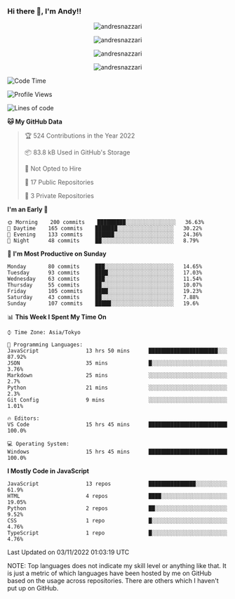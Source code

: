 ### Hi there 👋, I'm Andy!!

<p align="center" >
  <img src="https://github-profile-trophy.vercel.app/?username=AndresNazzari&theme=dracula&column=-1" alt="andresnazzari"/>
</p>

<p align="center">
  <img  src="https://github-readme-stats.vercel.app/api?username=AndresNazzari&count_private=true&show_icons=true&theme=dracula" alt="andresnazzari"/>
</p>
<p align="center">
  <img  src="https://github-readme-stats.vercel.app/api/top-langs/?username=AndresNazzari&layout=compact" alt="andresnazzari"/>
</p>
<p align="center" >
  <img src="https://github-readme-stats.vercel.app/api/wakatime?username=AndresNazzari" alt="andresnazzari"/>
</p>

<!--START_SECTION:waka-->
![Code Time](http://img.shields.io/badge/Code%20Time-232%20hrs%209%20mins-blue)

![Profile Views](http://img.shields.io/badge/Profile%20Views-0-blue)

![Lines of code](https://img.shields.io/badge/From%20Hello%20World%20I%27ve%20Written-296%20Thousand%20lines%20of%20code-blue)

**🐱 My GitHub Data** 

> 🏆 524 Contributions in the Year 2022
 > 
> 📦 83.8 kB Used in GitHub's Storage 
 > 
> 🚫 Not Opted to Hire
 > 
> 📜 17 Public Repositories 
 > 
> 🔑 3 Private Repositories  
 > 
**I'm an Early 🐤** 

```text
🌞 Morning    200 commits    █████████░░░░░░░░░░░░░░░░   36.63% 
🌆 Daytime    165 commits    ███████░░░░░░░░░░░░░░░░░░   30.22% 
🌃 Evening    133 commits    ██████░░░░░░░░░░░░░░░░░░░   24.36% 
🌙 Night      48 commits     ██░░░░░░░░░░░░░░░░░░░░░░░   8.79%

```
📅 **I'm Most Productive on Sunday** 

```text
Monday       80 commits     ███░░░░░░░░░░░░░░░░░░░░░░   14.65% 
Tuesday      93 commits     ████░░░░░░░░░░░░░░░░░░░░░   17.03% 
Wednesday    63 commits     ███░░░░░░░░░░░░░░░░░░░░░░   11.54% 
Thursday     55 commits     ██░░░░░░░░░░░░░░░░░░░░░░░   10.07% 
Friday       105 commits    ████░░░░░░░░░░░░░░░░░░░░░   19.23% 
Saturday     43 commits     ██░░░░░░░░░░░░░░░░░░░░░░░   7.88% 
Sunday       107 commits    █████░░░░░░░░░░░░░░░░░░░░   19.6%

```


📊 **This Week I Spent My Time On** 

```text
⌚︎ Time Zone: Asia/Tokyo

💬 Programming Languages: 
JavaScript               13 hrs 50 mins      ██████████████████████░░░   87.92% 
JSON                     35 mins             █░░░░░░░░░░░░░░░░░░░░░░░░   3.76% 
Markdown                 25 mins             ░░░░░░░░░░░░░░░░░░░░░░░░░   2.7% 
Python                   21 mins             ░░░░░░░░░░░░░░░░░░░░░░░░░   2.3% 
Git Config               9 mins              ░░░░░░░░░░░░░░░░░░░░░░░░░   1.01%

🔥 Editors: 
VS Code                  15 hrs 45 mins      █████████████████████████   100.0%

💻 Operating System: 
Windows                  15 hrs 45 mins      █████████████████████████   100.0%

```

**I Mostly Code in JavaScript** 

```text
JavaScript               13 repos            ███████████████░░░░░░░░░░   61.9% 
HTML                     4 repos             ████░░░░░░░░░░░░░░░░░░░░░   19.05% 
Python                   2 repos             ██░░░░░░░░░░░░░░░░░░░░░░░   9.52% 
CSS                      1 repo              █░░░░░░░░░░░░░░░░░░░░░░░░   4.76% 
TypeScript               1 repo              █░░░░░░░░░░░░░░░░░░░░░░░░   4.76%

```



 Last Updated on 03/11/2022 01:03:19 UTC
<!--END_SECTION:waka-->

NOTE: Top languages does not indicate my skill level or anything like that. It is just a metric of which languages have been hosted by me on GitHub based on the usage across repositories. There are others which I haven't put up on GitHub.

<!-- Here are some ideas to get you started:

-   🔭 I’m currently working on ...
-   🌱 I’m currently learning ...
-   👯 I’m looking to collaborate on ...
-   🤔 I’m looking for help with ...
-   💬 Ask me about ...
-   📫 How to reach me: ...
-   😄 Pronouns: ...
-   ⚡ Fun fact: ... -->
